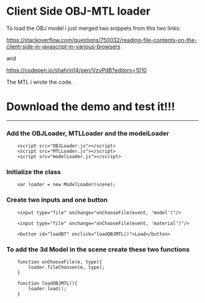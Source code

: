 # Client Side OBJ-MTL loader

To load the OBJ model i just merged two snippets from this two links:

https://stackoverflow.com/questions/750032/reading-file-contents-on-the-client-side-in-javascript-in-various-browsers

and

https://codepen.io/shahrin14/pen/VzvPdB?editors=1010

The MTL i wrote the code.

# Download the demo and test it!!!

---

### Add the OBJLoader, MTLLoader and the modelLoader

        <script src="OBJLoader.js"></script>
        <script src="MTLLoader.js"></script>
        <script src="modelLoader.js"></script>


### Initialize the class
    
        var loader = new ModelLoader(scene);

### Create two inputs and one button

        <input type="file" onchange="onChooseFile(event, 'model')"/>

        <input type="file" onchange="onChooseFile(event, 'material')"/>

        <button id="loadBT" onclick="loadOBJMTL()">Load</button>


### To add the 3d Model in the scene create these two functions
        function onChooseFile(e, type){
            loader.fileChoosen(e, type);
        }

        function loadOBJMTL(){
            loader.load();
        }
